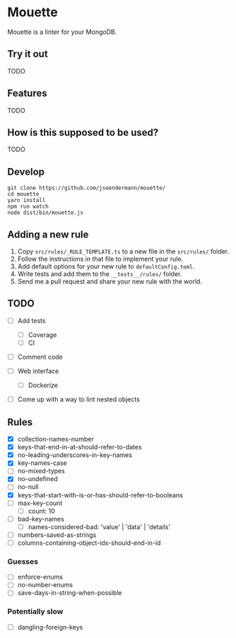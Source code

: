 # Mouette

Mouette is a linter for your MongoDB.

## Try it out

TODO

## Features

TODO

## How is this supposed to be used?

TODO

## Develop

```shell
git clone https://github.com/jsoendermann/mouette/
cd mouette
yarn install
npm run watch
node dist/bin/mouette.js
```

## Adding a new rule

1. Copy `src/rules/_RULE_TEMPLATE.ts` to a new file in the `src/rules/` folder.
2. Follow the instructions in that file to implement your rule.
3. Add default options for your new rule to `defaultConfig.toml`.
4. Write tests and add them to the `__tests__/rules/` folder.
5. Send me a pull request and share your new rule with the world.

## TODO

- [ ] Add tests
  - [ ] Coverage
  - [ ] CI
- [ ] Comment code
- [ ] Web interface
  - [ ] Dockerize
- [ ] Come up with a way to lint nested objects


## Rules

- [X] collection-names-number
- [X] keys-that-end-in-at-should-refer-to-dates
- [X] no-leading-underscores-in-key-names
- [X] key-names-case
- [ ] no-mixed-types
- [X] no-undefined
- [ ] no-null
- [X] keys-that-start-with-is-or-has-should-refer-to-booleans
- [ ] max-key-count
  - [ ] count: 10
- [ ] bad-key-names
  - [ ] names-considered-bad: 'value' | 'data' | 'details'
- [ ] numbers-saved-as-strings
- [ ] columns-containing-object-ids-should-end-in-id

### Guesses

- [ ] enforce-enums
- [ ] no-number-enums
- [ ] save-days-in-string-when-possible

### Potentially slow

- [ ] dangling-foreign-keys